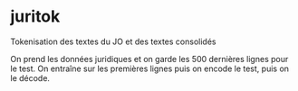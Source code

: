 # juritok
Tokenisation des textes du JO et des textes consolidés

On prend les données juridiques et on garde les 500 dernières lignes pour le test. 
On entraîne sur les premières lignes puis on encode le test, puis on le décode.